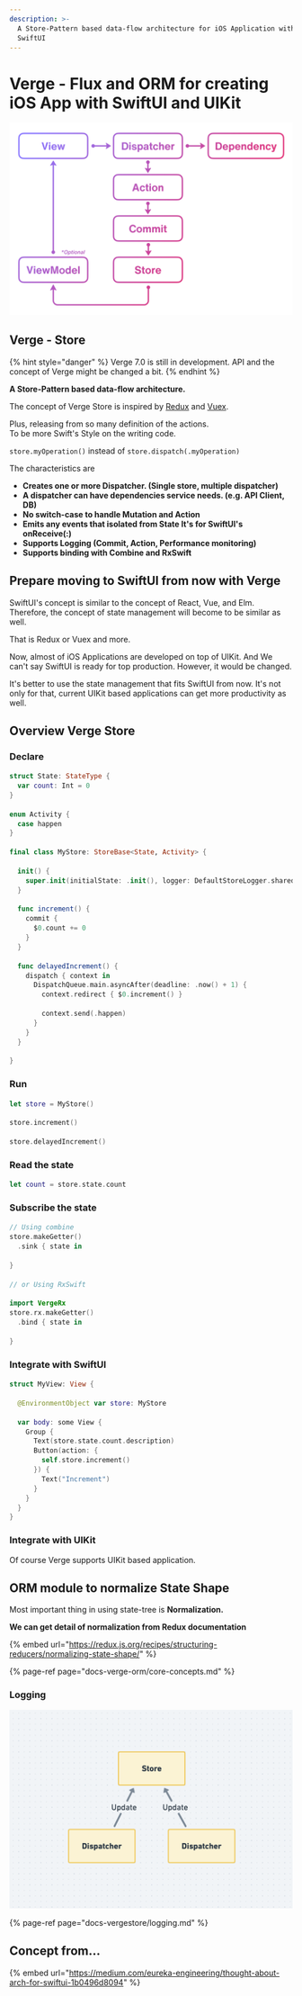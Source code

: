 ```yaml
---
description: >-
  A Store-Pattern based data-flow architecture for iOS Application with UIKit /
  SwiftUI
---
```


# Verge - Flux and ORM for creating iOS App with SwiftUI and UIKit



![](.gitbook/assets/loop-2x%20%281%29.png)

## Verge - Store

{% hint style="danger" %}
Verge 7.0 is still in development. API and the concept of Verge might be changed a bit.
{% endhint %}

**A Store-Pattern based data-flow architecture.**

The concept of Verge Store is inspired by [Redux](https://redux.js.org/) and [Vuex](https://vuex.vuejs.org/).

Plus, releasing from so many definition of the actions.  
To be more Swift's Style on the writing code.

`store.myOperation()` instead of `store.dispatch(.myOperation)`

The characteristics are

* **Creates one or more Dispatcher. \(Single store, multiple dispatcher\)**
* **A dispatcher can have dependencies service needs. \(e.g. API Client, DB\)**
* **No switch-case to handle Mutation and Action**
* **Emits any events that isolated from State It's for SwiftUI's onReceive\(:\)**
* **Supports Logging \(Commit, Action, Performance monitoring\)**
* **Supports binding with Combine and RxSwift**

## Prepare moving to SwiftUI from now with Verge

SwiftUI's concept is similar to the concept of React, Vue, and Elm. Therefore, the concept of state management will become to be similar as well.

That is Redux or Vuex and more.

Now, almost of iOS Applications are developed on top of UIKit. And We can't say SwiftUI is ready for top production. However, it would be changed.

It's better to use the state management that fits SwiftUI from now. It's not only for that, current UIKit based applications can get more productivity as well.

## Overview Verge Store

### **Declare**

```swift
struct State: StateType {
  var count: Int = 0
}

enum Activity {
  case happen
}

final class MyStore: StoreBase<State, Activity> {
  
  init() {
    super.init(initialState: .init(), logger: DefaultStoreLogger.shared)
  }
  
  func increment() {
    commit {
      $0.count += 0
    }
  }
  
  func delayedIncrement() {
    dispatch { context in
      DispatchQueue.main.asyncAfter(deadline: .now() + 1) {
        context.redirect { $0.increment() }
        
        context.send(.happen)
      }
    }
  }
  
}
```

### Run

```swift
let store = MyStore()

store.increment()

store.delayedIncrement()
```

### Read the state

```swift
let count = store.state.count
```

### Subscribe the state

```swift
// Using combine
store.makeGetter()
  .sink { state in
        
}

// or Using RxSwift

import VergeRx
store.rx.makeGetter()
  .bind { state in
        
}
```

### Integrate with SwiftUI

```swift
struct MyView: View {
  
  @EnvironmentObject var store: MyStore
  
  var body: some View {
    Group {
      Text(store.state.count.description)
      Button(action: {
        self.store.increment()
      }) {
        Text("Increment")
      }
    }
  }
}
```

### Integrate with UIKit

Of course Verge supports UIKit based application.

## ORM module to normalize State Shape

Most important thing in using state-tree is **Normalization.**

**We can get detail of normalization from Redux documentation**

{% embed url="https://redux.js.org/recipes/structuring-reducers/normalizing-state-shape/" %}

{% page-ref page="docs-verge-orm/core-concepts.md" %}

### 

### Logging

![Using Logger](.gitbook/assets/image%20%282%29.png)

{% page-ref page="docs-vergestore/logging.md" %}





## Concept from...

{% embed url="https://medium.com/eureka-engineering/thought-about-arch-for-swiftui-1b0496d8094" %}



